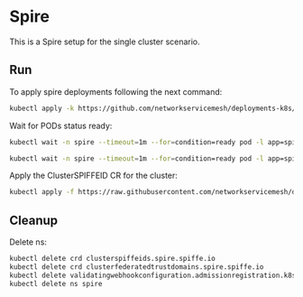 # Spire

This is a Spire setup for the single cluster scenario.

## Run

To apply spire deployments following the next command:
```bash
kubectl apply -k https://github.com/networkservicemesh/deployments-k8s/examples/spire/single_cluster?ref=237d37139cdc0ba4daa05be1e35014c73e3e4800
```

Wait for PODs status ready:
```bash
kubectl wait -n spire --timeout=1m --for=condition=ready pod -l app=spire-server
```
```bash
kubectl wait -n spire --timeout=1m --for=condition=ready pod -l app=spire-agent
```

Apply the ClusterSPIFFEID CR for the cluster:
```bash
kubectl apply -f https://raw.githubusercontent.com/networkservicemesh/deployments-k8s/237d37139cdc0ba4daa05be1e35014c73e3e4800/examples/spire/single_cluster/clusterspiffeid-template.yaml
```

## Cleanup

Delete ns:
```bash
kubectl delete crd clusterspiffeids.spire.spiffe.io
kubectl delete crd clusterfederatedtrustdomains.spire.spiffe.io
kubectl delete validatingwebhookconfiguration.admissionregistration.k8s.io/spire-controller-manager-webhook
kubectl delete ns spire
```
